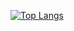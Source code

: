 [![Top Langs](https://github-readme-stats.vercel.app/api/top-langs/?username=HIBIKI-CUBE&theme=dark&langs_count=10)](https://github.com/anuraghazra/github-readme-stats)

<!--
**HIBIKI-CUBE/HIBIKI-CUBE** is a ✨ _special_ ✨ repository because its `README.md` (this file) appears on your GitHub profile.

Here are some ideas to get you started:

- 🔭 I’m currently working on ...
- 🌱 I’m currently learning ...
- 👯 I’m looking to collaborate on ...
- 🤔 I’m looking for help with ...
- 💬 Ask me about ...
- 📫 How to reach me: ...
- 😄 Pronouns: ...
- ⚡ Fun fact: ...
-->
